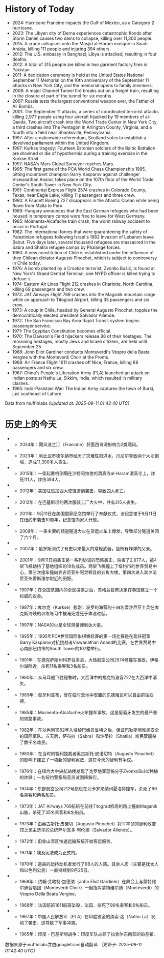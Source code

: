 # History of Today 

- 2024: Hurricane Francine impacts the Gulf of Mexico, as a Category 2 hurricane.
- 2023: The Libyan city of Derna experiences catastrophic floods after Storm Daniel causes two dams to collapse, killing over 11,300 people.
- 2015: A crane collapses onto the Masjid al-Haram mosque in Saudi Arabia, killing 111 people and injuring 394 others.
- 2012: The U.S. embassy in Benghazi, Libya is attacked, resulting in four deaths.
- 2012: A total of 315 people are killed in two garment factory fires in Pakistan.
- 2011: A dedication ceremony is held at the United States National September 11 Memorial on the 10th anniversary of the September 11 attacks in New York City, and the memorial opens to family members.
- 2008: A major Channel Tunnel fire breaks out on a freight train, resulting in the closure of part of the tunnel for six months.
- 2007: Russia tests the largest conventional weapon ever, the Father of All Bombs.
- 2001: The September 11 attacks, a series of coordinated terrorist attacks killing 2,977 people using four aircraft hijacked by 19 members of al-Qaeda. Two aircraft crash into the World Trade Center in New York City, a third crashes into The Pentagon in Arlington County, Virginia, and a fourth into a field near Shanksville, Pennsylvania.
- 1997: After a nationwide referendum, Scotland votes to establish a devolved parliament within the United Kingdom.
- 1997: Kurkse tragedy: Fourteen Estonian soldiers of the Baltic Battalion are drowned or die of hypothermia during a training exercise in the Kurkse Strait.
- 1997: NASA's Mars Global Surveyor reaches Mars.
- 1995: The first game of the PCA World Chess Championship 1995, pitting incumbent champion Garry Kasparov against challenger Viswanathan Anand, takes place on the 107th floor of the World Trade Center's South Tower in New York City.
- 1991: Continental Express Flight 2574 crashes in Colorado County, Texas, near Eagle Lake, killing 11 passengers and three crew.
- 1990: A Faucett Boeing 727 disappears in the Atlantic Ocean while being flown from Malta to Peru.
- 1989: Hungary announces that the East German refugees who had been housed in temporary camps were free to leave for West Germany.
- 1985: Moimenta-Alcafache train crash, the worst railway accident to occur in Portugal.
- 1982: The international forces that were guaranteeing the safety of Palestinian refugees following Israel's 1982 Invasion of Lebanon leave Beirut. Five days later, several thousand refugees are massacred in the Sabra and Shatila refugee camps by Phalange forces.
- 1980: A new constitution of Chile is established under the influence of then Chilean dictator Augusto Pinochet, which is subject to controversy in Chile today.
- 1976: A bomb planted by a Croatian terrorist, Zvonko Bušić, is found at New York's Grand Central Terminal; one NYPD officer is killed trying to defuse it.
- 1974: Eastern Air Lines Flight 212 crashes in Charlotte, North Carolina, killing 69 passengers and two crew.
- 1973: JAT Airways Flight 769 crashes into the Maganik mountain range while on approach to Titograd Airport, killing 35 passengers and six crew.
- 1973: A coup in Chile, headed by General Augusto Pinochet, topples the democratically elected president Salvador Allende.
- 1972: The San Francisco Bay Area Rapid Transit system begins passenger service.
- 1971: The Egyptian Constitution becomes official.
- 1970: The Dawson's Field hijackers release 88 of their hostages. The remaining hostages, mostly Jews and Israeli citizens, are held until September 25.
- 1968: John Eliot Gardiner conducts Monteverdi's Vespro della Beata Vergine with the Monteverdi Choir at the Proms.
- 1968: Air France Flight 1611 crashes off Nice, France, killing 89 passengers and six crew.
- 1967: China's People's Liberation Army (PLA) launched an attack on Indian posts at Nathu La, Sikkim, India, which resulted in military clashes.
- 1965: Indo-Pakistani War: The Indian Army captures the town of Burki, just southeast of Lahore.

Data from muffinlabs
*(Updated at: 2025-09-11 01:42:40 UTC)*

# 历史上的今天 

- -  2024年：飓风法兰汀（Francine）将墨西哥湾影响为2类飓风。
- -  2023年：利比亚市德尔纳市经历了灾难性的洪水，丹尼尔导致两个大坝倒塌，造成11,300多人丧生。
- -  2015年：一架起重机倒塌在沙特阿拉伯的清真寺al-Haram清真寺上，炸死111人，炸伤394人。
- -  2012年：美国驻班加西大使馆遭到袭击，导致四人死亡。
- -  2012年：在巴基斯坦的两次服装工厂大火中，共有315人丧生。
- -  2011年：9月11日在美国国家纪念馆举行了奉献仪式，该纪念馆于9月11日在纽约市袭击10周年，纪念馆向家人开放。
- -  2008年：一条主要的频道隧道大火在货运火车上爆发，导致部分隧道关闭了六个月。
- -  2007年：俄罗斯测试了有史以来最大的常规武器，是所有炸弹的父亲。
- -  2001年：9月11日的袭击是一系列协调的恐怖袭击，杀害了2,977人，被4架飞机劫持了基地组织的19名成员。两架飞机撞上了纽约市的世界贸易中心，第三次撞车撞向弗吉尼亚州阿灵顿县的五角大楼，第四次进入宾夕法尼亚州香斯维尔附近的田野。
- -  1997年：在全国范围内的全民投票之后，苏格兰投票决定在英国建立一个权威的议会。
- -  1997年：库尔克（Kurkse）悲剧：波罗的海营的十四名爱沙尼亚士兵在库克斯海峡的训练练习中被淹死或死于体温过低。
- -  1997年：NASA的火星全球测量师到达火星。
- -  1995年：1995年PCA世界国际象棋锦标赛的第一场比赛是在现任冠军Garry Kasparov对抗挑战者Viswanathan Anand的比赛，在世界贸易中心南部纽约市的South Tower的107楼举行。
- -  1991年：在德克萨斯州科罗拉多县，大陆航空公司2574号撞车事故，伊格尔湖附近，杀死11名乘客和3名船员。
- -  1990年：从马耳他飞往秘鲁时，大西洋中的福克特波音727在大西洋中消失。
- -  1989年：匈牙利宣布，曾在临时营地中安置的东德难民可以自由前往西德。
- -  1985年：Moimenta-Alcafache火车撞车事故，这是葡萄牙发生的最严重的铁路事故。
- -  1982年：在以色列1982年入侵黎巴嫩贝鲁特之后，保证巴勒斯坦难民安全的国际军队。五天后，萨布拉（Sabra）和沙蒂拉（Shatila）难民营屠杀了数千名难民。
- -  1980年：在当时的智利独裁者奥古斯托·皮诺切特（Augusto Pinochet）的影响下建立了一项新的智利宪法，这在今天的智利有争议。
- -  1976年：在纽约大中央航站楼发现了克罗地亚恐怖分子ZvonkoBušić种植的炸弹；一名纽约警察局官员试图降解它。
- -  1974年：东部航空公司212号航班在北卡罗来纳州夏洛特撞车，杀死了69名乘客和两名船员。
- -  1973年：JAT Airways 769航班在前往Titograd机场的路上撞向Maganik山脉，杀死了35名乘客和6名船员。
- -  1973年：由奥古斯托·皮诺切（Augusto Pinochet）将军率领的智利政变顶上民主选举的总统萨尔瓦多·阿伦德（Salvador Allende）。
- -  1972年：旧金山湾区快速运输系统开始客运服务。
- -  1971年：埃及宪法成为正式的。
- -  1970年：道森的劫持劫机者发行了88人的人质。其余人质（主要是犹太人和以色列公民）一直持续到9月25日。
- -  1968年：约翰·艾略特·加德纳（John Eliot Gardiner）在舞会上与蒙特维尔迪合唱团（Monteverdi Choir）一起指挥蒙特维尔迪（Monteverdi）的Vespro Della Beata Vergine。
- -  1968年：法国航班1611航班坠毁，法国，杀死了89名乘客和6名船员。
- -  1967年：中国人民解放军（PLA）在印度锡金的纳索·洛（Nathu La）发动了袭击，这导致了军事冲突。
- -  1965年：印度 - 巴基斯坦战争：印度军队占领了拉合尔东南部的伯基镇。

数据来源于muffinlabs并由googletrans自动翻译
*（更新于: 2025-09-11 01:42:40 UTC）*